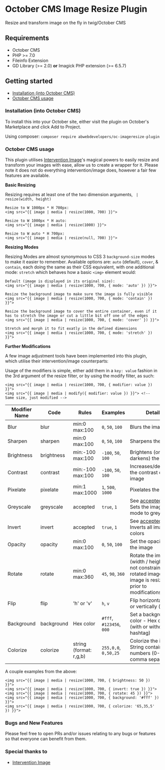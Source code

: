 # October CMS Image Resize Plugin

Resize and transform image on the fly in twig/October CMS


## Requirements

- October CMS
- PHP >= 7.0
- Fileinfo Extension
- GD Library (>= 2.0) **or** Imagick PHP extension (>= 6.5.7)


## Getting started

- [Installation (into October CMS)](#installation-into-october-cms)
- [October CMS usage](#october-cms-usage)


### Installation (into October CMS)

To install this into your October site, either visit the plugin on October's Marketplace and click Add to Project.

Using composer: `composer require abwebdevelopers/oc-imageresize-plugin`


### October CMS usage

This plugin utilises [Intervention Image](https://github.com/Intervention/image)'s magical powers to easily resize and transform your images with ease, allow us to create a wrapper for it. Please note it does not do everything intervention/image does, however a fair few features are available.

**Basic Resizing**

Resizing requires at least one of the two dimension arguments, ` | resize(width, height)`
```
Resize to W 1000px * H 700px:
<img src="{{ image | media | resize(1000, 700) }}">

Resize to W 1000px * H auto:
<img src="{{ image | media | resize(1000) }}">

Resize to W auto * H 700px:
<img src="{{ image | media | resize(null, 700) }}">
```

**Resizing Modes**

Resizing Modes are almost synonymous to CSS 3 `background-size` modes to make it easier to remember. Available options are: `auto` (default), `cover`, & `contain`, each doing the same as their CSS equivalent, with one additional mode: `stretch` which behaves how a basic `<img>` element would:

```
Default (image is displayed in its original size):
<img src="{{ image | media | resize(1000, 700, { mode: 'auto' }) }}">

Resize the background image to make sure the image is fully visible
<img src="{{ image | media | resize(1000, 700, { mode: 'contain' }) }}">

Resize the background image to cover the entire container, even if it has to stretch the image or cut a little bit off one of the edges
<img src="{{ image | media | resize(1000, 700, { mode: 'cover' }) }}">

Stretch and morph it to fit exatly in the defined dimensions
<img src="{{ image | media | resize(1000, 700, { mode: 'stretch' }) }}">
```

**Further Modifications**

A few image adjustment tools have been implemented into this plugin, which utilise their intervention/image counterparts:

Usage of the modifiers is simple, either add them in a `key: value` fashion in the 3rd argument of the resize filter, or by using the modify filter, as such:

```
<img src="{{ image | media | resize(1000, 700, { modifier: value }) }}">
<img src="{{ image | media | modify({ modifier: value }) }}"> <!-- Same size, just modified -->
```

| Modifier Name | Code       | Rules                  | Examples                 | Details |
| ------------- | ---------- | ---------------------- | ------------------------ | ------- |
| Blur          | blur       | min:0 max:100          | `0`, `50`, `100`         | Blurs the image
| Sharpen       | sharpen    | min:0 max:100          | `0`, `50`, `100`         | Sharpens the image
| Brightness    | brightness | min:-100 max:100       | `-100`, `50`, `100`      | Brightens (or darkens) the image
| Contrast      | contrast   | min:-100 max:100       | `-100`, `50`, `100`      | Increases/decreases the contrast of the image
| Pixelate      | pixelate   | min:1 max:1000         | `1`, `500`, `1000`       | Pixelates the image
| Greyscale     | greyscale  | accepted               | `true`, `1`              | See [accepted](https://octobercms.com/docs/services/validation#rule-accepted) rule. Sets the image mode to greyscale |
| Invert        | invert     | accepted               | `true`, `1`              | See [accepted](https://octobercms.com/docs/services/validation#rule-accepted) rule. Inverts all image colors |
| Opacity       | opacity    | min:0 max:100          | `0`, `50`, `100`         | Set the opacity of the image
| Rotate        | rotate     | min:0 max:360          | `45`, `90`, `360`        | Rotate the image (width / height does not constrain the rotated image, the image is resized prior to modifications)
| Flip          | flip       | 'h' or 'v'             | `h`, `v`                 | Flip horizontally (h) or vertically (v) |
| Background    | background | Hex color              | `#fff`, `#123456`, `000` | Set a background color - Hex color (with or without hashtag) |
| Colorize      | colorize   | string (format: r,g,b) | `255,0,0`, `0,50,25`     | Colorize the image. String containing 3 numbers (0-255), comma separated |

A couple examples from the above:
```
<img src="{{ image | media | resize(1000, 700, { brightness: 50 }) }}">
<img src="{{ image | media | resize(1000, 700, { invert: true }) }}">
<img src="{{ image | media | resize(1000, 700, { rotate: 45 }) }}">
<img src="{{ image | media | resize(1000, 700, { background: '#fff' }) }}">
<img src="{{ image | media | resize(1000, 700, { colorize: '65,35,5' }) }}">
```

### Bugs and New Features

Please feel free to open PRs and/or issues relating to any bugs or features so that everyone can benefit from them.


### Special thanks to

- [Intervention Image](https://github.com/Intervention/image)
